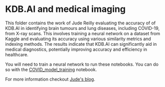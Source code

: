 # KDB.AI and medical imaging

This folder contains the work of Jude Reilly evaluating the accuracy of of KDB.AI in identifying brain tumours and lung diseases, including COVID-19, from X-ray scans. This involves training a neural network on a dataset from Kaggle and evaluating its accuracy using various similarity metrics and indexing methods. The results indicate that KDB.AI can significantly aid in medical diagnostics, potentially improving accuracy and efficiency in healthcare.

You will need to train a neural network to run these notebooks. You can do so with the [COVID_model_training](https://github.com/DataIntellectTech/kdbai-research/blob/main/Image%20Search/Image_search/COVID_model_training.ipynb) notebook.

For more information checkout [Jude's blog](https://dataintellect.com/blog/kdb-ai-a-breath-of-fresh-air/).

